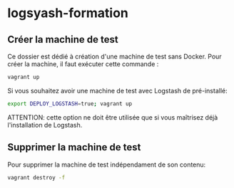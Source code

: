 # logsyash-formation

## Créer la machine de test 
Ce dossier est dédié à création d'une machine de test sans Docker. Pour créer la machine, il faut exécuter cette commande : 
```bash
vagrant up
```
Si vous souhaitez avoir une machine de test avec Logstash de pré-installé:
```bash
export DEPLOY_LOGSTASH=true; vagrant up
```
ATTENTION: cette option ne doit être utilisée que si vous maîtrisez déjà l'installation de Logstash.
## Supprimer la machine de test
Pour supprimer la machine de test indépendament de son contenu: 
```bash
vagrant destroy -f
```